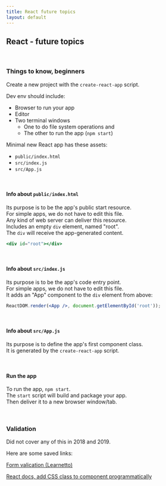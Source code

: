 ```yaml
---
title: React future topics
layout: default
---
```


## React - future topics

<br>

### Things to know, beginners

Create a new project with the `create-react-app` script.  

Dev env should include:
* Browser to run your app
* Editor
* Two terminal windows
  * One to do file system operations and
  * The other to run the app (`npm start`)

Minimal new React app has these assets:
* `public/index.html` 
* `src/index.js`
* `src/App.js`

<br>

#### Info about `public/index.html`  

Its purpose is to be the app's public start resource.  
For simple apps, we do not have to edit this file.  
Any kind of web server can deliver this resource.  
Includes an empty `div` element, named "root".  
The `div` will receive the app-generated content.  

```jsx
<div id="root"></div>
```

<br>

#### Info about `src/index.js`

Its purpose is to be the app's code entry point.  
For simple apps, we do not have to edit this file.  
It adds an "App" component to the `div` element from above:  

```jsx
ReactDOM.render(<App />, document.getElementById('root'));
```

<br>

#### Info about `src/App.js`

Its purpose is to define the app's first component class.  
It is generated by the `create-react-app` script.  

<br>

#### Run the app

To run the app, `npm start`.  
The `start` script will build and package your app.  
Then deliver it to a new browser window/tab.  

<br>

### Validation

Did not cover any of this in 2018 and 2019. 

Here are some saved links:

[Form valication (Learnetto)](https://learnetto.com/blog/how-to-do-simple-form-validation-in-reactjs)

[React docs, add CSS class to component programmatically](https://reactjs.org/docs/faq-styling.html)

<br>
